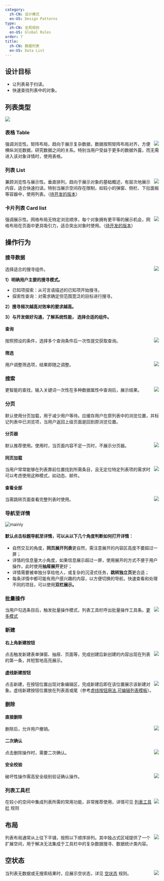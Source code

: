 ```yaml
---
category:
  zh-CN: 设计模式
  en-US: Design Patterns
type:
  zh-CN: 全局规则
  en-US: Global Rules
order: 7
title:
  zh-CN: 数据列表
  en-US: Data List
---
```


## 设计目标

- 让列表易于扫读。
- 快速查找列表中的对象。

## 列表类型

<div>
  <img src="https://gw.alipayobjects.com/mdn/rms_08e378/afts/img/A*60WRRKpliSIAAAAAAAAAAABkARQnAQ" />
</div>

### 表格 Table

<img class="preview-img no-padding" align="right" src="https://gw.alipayobjects.com/mdn/rms_08e378/afts/img/A*VrOkRbo_Uc4AAAAAAAAAAABkARQnAQ">

强调浏览性。矩阵布局，趋向于展示复杂数据，数据按照矩阵布局对齐，方便横纵浏览数据，研究数据之间的关系。特别当用户受益于更多的数据外露，而无需进入该对象详情时，使用表格。

### 列表 List

<img class="preview-img no-padding" align="right" src="https://gw.alipayobjects.com/mdn/rms_08e378/afts/img/A*D-8wTbCA1REAAAAAAAAAAABkARQnAQ">

兼顾浏览性与展示性。垂直排列，趋向于展示对象的基础概述，有层次地展示内容，适合快速扫读。特别当展示空间存在限制，如较小的弹窗、侧栏、下拉面板等容器中，使用列表。（[待开发的版本](https://yuque.antfin-inc.com/bigfish/fqm0ux/lgo878)）

### 卡片列表 Card list

<img class="preview-img no-padding" align="right" src="https://gw.alipayobjects.com/mdn/rms_08e378/afts/img/A*fu2gQ6DQaGgAAAAAAAAAAABkARQnAQ">

强调展示性。网格布局无特定浏览顺序，每个对象拥有更平等的展示机会，网格布局在页面中更具吸引力，适合突出对象时使用。（[待开发的版本](https://yuque.antfin-inc.com/bigfish/fqm0ux/cwtl6v)）

## 操作行为

### 搜寻数据

<img class="preview-img no-padding" align="right" src="https://gw.alipayobjects.com/mdn/rms_08e378/afts/img/A*pEyLSJsDgYIAAAAAAAAAAABkARQnAQ">

选择适合的搜寻组件。

**1）明确用户主要的搜寻模式。**

- 已知项探索：从可言语描述的已知项开始搜寻。
- 探索性查询：对需求确定但范围宽泛的目标进行搜寻。

**2）搜寻频次越高对效率的要求越高。**

**3）与开发做好沟通，了解系统性能， 选择合适的组件。**

#### 查询

<img class="preview-img no-padding" align="right" src="https://gw.alipayobjects.com/mdn/rms_08e378/afts/img/A*gHgBRofoBDQAAAAAAAAAAABkARQnAQ">

按照预设的条件，选择多个查询条件后一次性提交获取查询。

#### 筛选

<img class="preview-img no-padding" align="right" src="https://gw.alipayobjects.com/mdn/rms_08e378/afts/img/A*oECHSpfxwPAAAAAAAAAAAABkARQnAQ">

用户调整筛选项，结果即随之调整。

### 搜索

<img class="preview-img no-padding" align="right" src="https://gw.alipayobjects.com/mdn/rms_08e378/afts/img/A*agcCS5eHy2UAAAAAAAAAAABkARQnAQ">

更智能的查找，输入关键词一次性在多种数据属性中查询后，展示结果。

### 分页

默认使用分页加载，用于减少用户等待。应缓存用户在原列表中的浏览位置，并标记列表中已浏览项，当用户返回上级页面是回到原浏览位置。

#### 分页器

<img class="preview-img no-padding" align="right" src="https://gw.alipayobjects.com/mdn/rms_08e378/afts/img/A*1sIoQKjspJIAAAAAAAAAAABkARQnAQ">

默认推荐使用。使用时，当页面内容不足一页时，不展示分页器。

#### 同页加载

<img class="preview-img no-padding" align="right" src="https://gw.alipayobjects.com/mdn/rms_08e378/afts/img/A*ejtTTo4E0A4AAAAAAAAAAABkARQnAQ">

当用户常常能够在列表靠前位置找到所需条目，且无定位特定列表项的需求时可以考虑使用这种模式，如动态、邮件。

#### 查看全部

<img class="preview-img no-padding" align="right" src="https://gw.alipayobjects.com/mdn/rms_08e378/afts/img/A*cgIlQJUC2_kAAAAAAAAAAABkARQnAQ">

当需跳转页面查看完整列表时使用。

### 导航至详情

<div>
  <img alt="mainly" src="https://gw.alipayobjects.com/mdn/rms_08e378/afts/img/A*eMxHQqV30h8AAAAAAAAAAABkARQnAQ">
<div>

#### 默认点击标题导航至详情，可以从以下几个角度判断如何打开详情：

- 自然交互的角度，**同页展开列表**更自然，需注意展开的内容区高度不要超过一屏；
- 详情的信息量大小角度，如果信息展示超过一屏，使用展开的方式不便于用户操作，此时使用**抽屉展开**更好；
- 详情需要被单独分享给他人，或复杂的沉浸式任务，**跳转独立页**更合适；
- 每条详情中都可能有用户感兴趣的内容，以方便切换的导航，快速查看和处理不同的项目，可以使用**双栏展示。**

### 批量操作

<img class="preview-img no-padding" align="right" src="https://gw.alipayobjects.com/mdn/rms_08e378/afts/img/A*28GbQISdcnwAAAAAAAAAAABkARQnAQ">

当用户勾选条目后，触发批量操作模式，列表工具栏呼出批量操作工具条。[更多模式](https://yuque.antfin-inc.com/bigfish/fqm0ux/hya8hw)

### 新建

#### 右上角新建按钮

<img class="preview-img no-padding" align="right" src="https://gw.alipayobjects.com/mdn/rms_08e378/afts/img/A*HeQwR4Dc5aEAAAAAAAAAAABkARQnAQ">

点击触发新建表单弹窗、抽屉、页面等，完成创建后新创建的内容出现在列表的第一条，并短暂地高亮展示。

#### 虚线新建按钮

<img class="preview-img no-padding" align="right" src="https://gw.alipayobjects.com/mdn/rms_08e378/afts/img/A*2OsyRpOCCIYAAAAAAAAAAABkARQnAQ">

点击新建，在按钮位置出现对象编辑区，完成新建后即在该位置展示该新建对象。虚线新建按钮位置放在列表首或尾（参考[虚线按钮用法](https://yuque.antfin-inc.com/ui-assets/bgt2gr/ars4mz#jws7v),[可编辑列表模板](https://yuque.antfin-inc.com/docs/share/9a86324a-8e0e-45fa-9e28-9d4949668456)）。

### 删除

#### 直接删除

<img class="preview-img no-padding" align="right" src="https://gw.alipayobjects.com/mdn/rms_08e378/afts/img/A*rPUVTqeMzzgAAAAAAAAAAABkARQnAQ">

删除后，允许用户撤销。

#### 二次确认

<img class="preview-img no-padding" align="right" src="https://gw.alipayobjects.com/mdn/rms_08e378/afts/img/A*kYkSRKhHbIoAAAAAAAAAAABkARQnAQ">

点击删除操作时，需要二次确认。

#### 安全校验

<img class="preview-img no-padding" align="right" src="https://gw.alipayobjects.com/mdn/rms_08e378/afts/img/A*qCvJQbMjgZEAAAAAAAAAAABkARQnAQ">

破坏性操作需高安全级别验证确认操作。

### 列表工具栏

<img class="preview-img no-padding" align="right" src="https://gw.alipayobjects.com/mdn/rms_08e378/afts/img/A*cPBwQ74TTFQAAAAAAAAAAABkARQnAQ">

在较小的空间中集成列表所需的常用功能，非常推荐使用，详情可见 [列表工具栏](https://yuque.antfin-inc.com/ui-assets/bgt2gr/xr7z6k) 规则

## 布局

<img class="preview-img no-padding" align="right" src="https://gw.alipayobjects.com/mdn/rms_08e378/afts/img/A*DO0-Qbi7Ca4AAAAAAAAAAABkARQnAQ">

列表布局通常从上往下平铺，按照以下顺序排列。其中独占式区域提供了一个扩展空间，用于解决无法集成于工具栏中的复杂数据搜寻、数据统计类内容。

## 空状态

<img class="preview-img no-padding" align="right" src="https://gw.alipayobjects.com/mdn/rms_08e378/afts/img/A*8iBER4YJmdQAAAAAAAAAAABkARQnAQ">

当列表无数据或无搜索结果时，应展示空状态，详见 [空状态](https://yuque.antfin-inc.com/ui-assets/bgt2gr/blx4ny) 规则。
